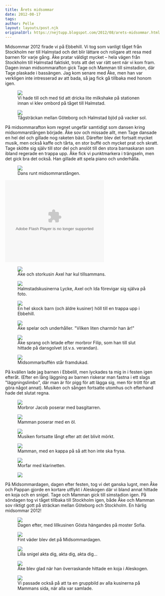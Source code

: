 ```yaml
---
title: Årets midsommar
date: 2012-08-17
tags: 	
author: Pelle
layout: layouts/post.njk
originalUrl: https://nejtupp.blogspot.com/2012/08/arets-midsommar.html
---
```


Midsommar 2012 firade vi på Ebbehill. Vi tog som vanligt tåget från Stockholm ner till Halmstad och det blir lättare och roligare att resa med barnen för varje gång. Åke pratar väldigt mycket – hela vägen från Stockholm till Halmstad faktiskt, trots att det var rätt sent när vi kom fram. Dagen innan midsommarafton gick Tage och Mamman till simstadion, där Tage plaskade i bassängen. Jag kom senare med Åke, men han var verkligen inte intresserad av att bada, så jag fick gå tillbaka med honom igen.

<figure>
	<img src="../../../../img/Midsommar+pa%CC%8A+Ebbehill_1.jpg">
	<figcaption>Vi hade till och med tid att dricka lite milkshake på stationen innan vi klev ombord på tåget till Halmstad.</figcaption>
</figure>



<figure>
	<img src="../../../../img/Midsommar+pa%CC%8A+Ebbehill_2.jpg">
	<figcaption>Tågsträckan mellan Göteborg och Halmstad bjöd på vacker sol.</figcaption>
</figure>

På midsommarafton kom regnet ungefär samtidigt som dansen kring midsommarstången började. Åke sov och missade allt, men Tage dansade en hel del och gillade nog raketen bäst. Därefter blev det fortsatt mycket musik, men också kaffe och tårta, en stor buffé och mycket prat och skratt. Tage skötte sig själv till stor del och anslöt till den stora barnaskaran som ibland regerade en trappa upp. Åke fick vi punktmarkera i trängseln, men det gick bra det också. Han gillade att spela piano och underhålla.</div><div class="p2" style="text-align: left;">

<figure>
	<img src="../../../../img/Midsommar+pa%CC%8A+Ebbehill_3.jpg">
	<figcaption>Dans runt midsommarstången.</figcaption>
</figure>

<!-- FIXME: video? -->
<object class="BLOGGER-picasa-video" classid="clsid:D27CDB6E-AE6D-11cf-96B8-444553540000" codebase="http://download.macromedia.com/pub/shockwave/cabs/flash/swflash.cab#version=6,0,40,0" data-thumbnail-src="https://lh4.googleusercontent.com/-r8-JLaUI3Ns/UCwN3XoeLwI/AAAAAAAACbI/MRLb-eKIQgE/s1600/Midsommar%2Bpa%25CC%258A%2BEbbehill_4.mp4" height="266" width="320"><param name="movie" value="http://video.google.com/googleplayer.swf?videoUrl=http%3A%2F%2Fredirector.googlevideo.com%2Fvideoplayback%3Fid%3Dd319dd0c75de20e9%26itag%3D18%26source%3Dpicasa%26cmo%3Dsensitive_content%253Dyes%26ip%3D0.0.0.0%26ipbits%3D0%26expire%3D1347656415%26sparams%3Did%2Citag%2Csource%2Cip%2Cipbits%2Cexpire%26signature%3D66C763952EB0E477BE5BBAC28FDEC772840AD6DB.557843B5CB9F11E97A915B5E1E76903F280685B%26key%3Dlh1"><param name="bgcolor" value="#FFFFFF"><param name="allowFullScreen" value="true"><embed width="320" height="266" src="http://video.google.com/googleplayer.swf?videoUrl=http%3A%2F%2Fredirector.googlevideo.com%2Fvideoplayback%3Fid%3Dd319dd0c75de20e9%26itag%3D18%26source%3Dpicasa%26cmo%3Dsensitive_content%253Dyes%26ip%3D0.0.0.0%26ipbits%3D0%26expire%3D1347656415%26sparams%3Did%2Citag%2Csource%2Cip%2Cipbits%2Cexpire%26signature%3D66C763952EB0E477BE5BBAC28FDEC772840AD6DB.557843B5CB9F11E97A915B5E1E76903F280685B%26key%3Dlh1" type="application/x-shockwave-flash" allowfullscreen="true"></object>

<figure>
	<img src="../../../../img/Midsommar+pa%CC%8A+Ebbehill_10.jpg">
	<figcaption>Åke och storkusin Axel har kul tillsammans.</figcaption>
</figure>

<figure>
	<img src="../../../../img/Midsommar+pa%CC%8A+Ebbehill_6.jpg">
	<figcaption>Halmstadskusinerna Lycke, Axel och Ida förevigar sig själva på foto.</figcaption>
</figure>

<figure>
	<img src="../../../../img/Midsommar+pa%CC%8A+Ebbehill_7.jpg">
	<figcaption>En hel skock barn (och äldre kusiner) höll till en trappa upp i Ebbehill.</figcaption>
</figure>

<figure>
	<img src="../../../../img/Midsommar+pa%CC%8A+Ebbehill_11.jpg">
	<figcaption>Åke spelar och underhåller. "Vilken liten charmör han är!"</figcaption>
</figure>

<figure>
	<img src="../../../../img/Midsommar+pa%CC%8A+Ebbehill_8.jpg">
	<figcaption>Åke sprang och letade efter morbror Filip, som han till slut hittade på dansgolvet (d.v.s. verandan).</figcaption>
</figure>

<figure>
	<img src="../../../../img/Midsommar+pa%CC%8A+Ebbehill_5.jpg">
	<figcaption>Midsommarbuffén står framdukad.</figcaption>
</figure>

På kvällen lade jag barnen i Ebbelill, men lyckades ta mig in i festen igen efteråt. (Efter en lång läggning av barnen riskerar man fastna i ett slags "läggningslimbo", där man är för pigg för att lägga sig, men för trött för att göra något annat). Musiken och sången fortsatte utomhus och efterhand hade det slutat regna.</div><div class="p2" style="text-align: left;">

<figure>
	<img src="../../../../img/Midsommar+pa%CC%8A+Ebbehill_16.jpg">
	<figcaption>Morbror Jacob poserar med basgitarren.</figcaption>
</figure>

<figure>
	<img src="../../../../img/Midsommar+pa%CC%8A+Ebbehill_9.jpg">
	<figcaption>Mamman poserar med en öl. </figcaption>
</figure>

<figure>
	<img src="../../../../img/Midsommar+pa%CC%8A+Ebbehill_13.jpg">
	<figcaption>Musiken fortsatte långt efter att det blivit mörkt.</figcaption>
</figure>

<figure>
	<img src="../../../../img/Midsommar+pa%CC%8A+Ebbehill_14.jpg">
	<figcaption>Mamman, med en kappa på så att hon inte ska frysa.</figcaption>
</figure>

<figure>
	<img src="../../../../img/Midsommar+pa%CC%8A+Ebbehill_15.jpg">
	<figcaption>Morfar med klarinetten.</figcaption>
</figure>

<figure>
	<img src="../../../../img/Midsommar+pa%CC%8A+Ebbehill_12.jpg">
	<figcaption></figcaption>
</figure>

På Midsommardagen, dagen efter festen, tog vi det ganska lugnt, men Åke och Pappan gjorde en kortare utflykt i Aleskogen där vi bland annat hittade en koja och en snigel. Tage och Mamman gick till simstadion igen. På söndagen tog vi tåget tillbaka till Stockholm igen, både Åke och Mamman sov riktigt gott på sträckan mellan Göteborg och Stockholm. En härlig midsommar 2012!

<figure>
	<img src="../../../../img/Midsommar+pa%CC%8A+Ebbehill_17.jpg">
	<figcaption>Dagen efter, med lillkusinen Gösta hängandes på moster Sofia.</figcaption>
</figure>

<figure>
	<img src="../../../../img/Midsommar+pa%CC%8A+Ebbehill_18.jpg">
	<figcaption>Fint väder blev det på Midsommardagen.</figcaption>
</figure>

<figure>
	<img src="../../../../img/Midsommar+pa%CC%8A+Ebbehill_19.jpg">
	<figcaption>Lilla snigel akta dig, akta dig, akta dig…</figcaption>
</figure>

<figure>
	<img src="../../../../img/Midsommar+pa%CC%8A+Ebbehill_20.jpg">
	<figcaption>Åke blev glad när han överraskande hittade en koja i Aleskogen.</figcaption>
</figure>

<figure>
	<img src="../../../../img/Midsommar+pa%CC%8A+Ebbehill_21.jpg">
	<figcaption>Vi passade också på att ta en gruppbild av alla kusinerna på Mammans sida, när alla var samlade.</figcaption>
</figure>
